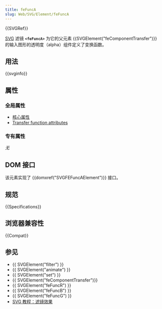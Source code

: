 ```yaml
---
title: feFuncA
slug: Web/SVG/Element/feFuncA
---
```


{{SVGRef}}

[SVG](/zh-CN/docs/Web/SVG) 滤镜 **`<feFuncA>`** 为它的父元素 {{SVGElement("feComponentTransfer")}} 的输入图形的透明度（alpha）组件定义了变换函数。

## 用法

{{svginfo}}

## 属性

### 全局属性

- [核心属性](/zh-CN/docs/Web/SVG/Attribute#Core_attributes)
- [Transfer function attributes](/zh-CN/docs/Web/SVG/Attribute#Transfer_function_attributes)

### 专有属性

_无_

## DOM 接口

该元素实现了 {{domxref("SVGFEFuncAElement")}} 接口。

## 规范

{{Specifications}}

## 浏览器兼容性

{{Compat}}

## 参见

- {{ SVGElement("filter") }}
- {{ SVGElement("animate") }}
- {{ SVGElement("set") }}
- {{ SVGElement("feComponentTransfer")}}
- {{ SVGElement("feFuncR") }}
- {{ SVGElement("feFuncB") }}
- {{ SVGElement("feFuncG") }}
- [SVG 教程：滤镜效果](/zh-CN/SVG/Tutorial/Filter_effects)
